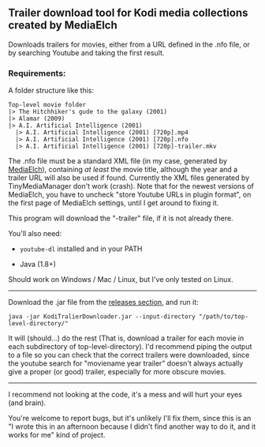 ## Trailer download tool for Kodi media collections created by MediaElch

Downloads trailers for movies, either from a URL defined in the .nfo file, or by searching Youtube and taking the first result.

### Requirements:

A folder structure like this:

    Top-level movie folder
    |> The Hitchhiker's gude to the galaxy (2001)
    |> Alamar (2009)
    |> A.I. Artificial Intelligence (2001)
      |> A.I. Artificial Intelligence (2001) [720p].mp4
      |> A.I. Artificial Intelligence (2001) [720p].nfo
      |> A.I. Artificial Intelligence (2001) [720p]-trailer.mkv
      
The .nfo file must be a standard XML file (in my case, generated by [MediaElch](https://www.kvibes.de/en/mediaelch/)), containing _at least_ the movie title, although the year and a trailer URL will also be used if found. Currently the XML files generated by TinyMediaManager don't work (crash). Note that for the newest versions of MediaElch, you have to uncheck "store Youtube URLs in plugin format", on the first page of MediaElch settings, until I get around to fixing it.

This program will download the "-trailer" file, if it is not already there.

You'll also need:

* `youtube-dl` installed and in your PATH

* Java (1.8+)

Should work on Windows / Mac / Linux, but I've only tested on Linux.

---

Download the .jar file from the [releases section](https://github.com/JonasCz/KodiTralierDownloader/releases/), and run it:

    java -jar KodiTralierDownloader.jar --input-directory "/path/to/top-level-directory/"
    
 It will (should...) do the rest (That is, download a trailer for each movie in each subdirectory of top-level-directory). I'd recommend piping the output to a file so you can check that the correct trailers were downloaded, since the youtube search for "moviename year trailer" doesn't always actually give a proper (or good) trailer, especially for more obscure movies.
 
 ---
 
  I recommend not looking at the code, it's a mess and will hurt your eyes (and brain).
 
 You're welcome to report bugs, but it's unlikely I'll fix them, since this is an "I wrote this in an afternoon because I didn't find another way to do it, and it works for me" kind of project.
